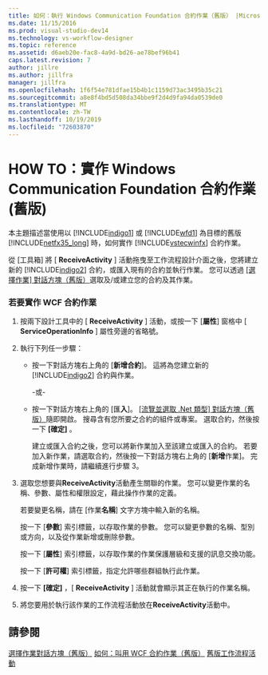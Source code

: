 ```yaml
---
title: 如何：執行 Windows Communication Foundation 合約作業（舊版） |Microsoft Docs
ms.date: 11/15/2016
ms.prod: visual-studio-dev14
ms.technology: vs-workflow-designer
ms.topic: reference
ms.assetid: d6aeb20e-fac8-4a9d-bd26-ae78bef96b41
caps.latest.revision: 7
author: jillre
ms.author: jillfra
manager: jillfra
ms.openlocfilehash: 1f6f54e781dfae15b4b1c1159d73ac3495b35c21
ms.sourcegitcommit: a8e8f4bd5d508da34bbe9f2d4d9fa94da0539de0
ms.translationtype: MT
ms.contentlocale: zh-TW
ms.lasthandoff: 10/19/2019
ms.locfileid: "72603870"
---
```

# <a name="how-to-implement-a-windows-communication-foundation-contract-operation-legacy"></a>HOW TO：實作 Windows Communication Foundation 合約作業 (舊版)
本主題描述當使用以 [!INCLUDE[indigo1](../includes/indigo1-md.md)] 或 [!INCLUDE[wfd1](../includes/wfd1-md.md)] 為目標的舊版 [!INCLUDE[netfx35_long](../includes/netfx35-long-md.md)] 時，如何實作 [!INCLUDE[vstecwinfx](../includes/vstecwinfx-md.md)] 合約作業。

 從 [工具箱] 將 [ **ReceiveActivity** ] 活動拖曳至工作流程設計介面之後，您將建立新的 [!INCLUDE[indigo2](../includes/indigo2-md.md)] 合約，或匯入現有的合約並執行作業。 您可以透過 [[選擇作業] 對話方塊（舊版）](../workflow-designer/choose-operation-dialog-box-legacy.md)選取及/或建立您的合約及其作業。

### <a name="to-implement-a-wcf-contract-operation"></a>若要實作 WCF 合約作業

1. 按兩下設計工具中的 [ **ReceiveActivity** ] 活動，或按一下 [**屬性**] 窗格中 [ **ServiceOperationInfo** ] 屬性旁邊的省略號。

2. 執行下列任一步驟：

   - 按一下對話方塊右上角的 [**新增合約**]。 這將為您建立新的 [!INCLUDE[indigo2](../includes/indigo2-md.md)] 合約與作業。

      -或-

   - 按一下對話方塊右上角的 [匯**入**]。 [[流覽並選取 .Net 類型] 對話方塊（舊版）](../workflow-designer/browse-and-select-a-dotnet-type-dialog-box-legacy.md)隨即開啟。 搜尋含有您所要之合約的組件或專案。 選取合約，然後按一下 **[確定]** 。

     建立或匯入合約之後，您可以將新作業加入至該建立或匯入的合約。 若要加入新作業，請選取合約，然後按一下對話方塊右上角的 [**新增**作業]。 完成新增作業時，請繼續進行步驟 3。

3. 選取您想要與**ReceiveActivity**活動產生關聯的作業。 您可以變更作業的名稱、參數、屬性和權限設定，藉此操作作業的定義。

    若要變更名稱，請在 [作業**名稱**] 文字方塊中輸入新的名稱。

    按一下 [**參數**] 索引標籤，以存取作業的參數。 您可以變更參數的名稱、型別或方向，以及從作業新增或刪除參數。

    按一下 [**屬性**] 索引標籤，以存取作業的作業保護層級和支援的訊息交換功能。

    按一下 [**許可權**] 索引標籤，指定允許哪些群組執行此作業。

4. 按一下 **[確定]** ，[ **ReceiveActivity** ] 活動就會顯示其正在執行的作業名稱。

5. 將您要用於執行該作業的工作流程活動放在**ReceiveActivity**活動中。

## <a name="see-also"></a>請參閱
 [選擇作業對話方塊（舊版）](../workflow-designer/choose-operation-dialog-box-legacy.md) [如何：叫用 WCF 合約作業（舊版）](../workflow-designer/how-to-invoke-a-windows-communication-foundation-contract-operation-legacy.md) [舊版工作流程活動](../workflow-designer/legacy-workflow-activities.md)